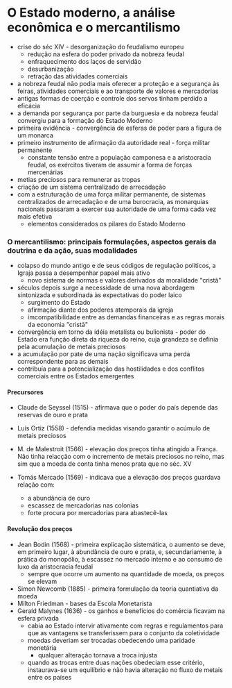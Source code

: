 # O Estado moderno, a análise econômica e o mercantilismo
- crise do séc XIV - desorganização do feudalismo europeu
  - redução na esfera do poder privado da nobreza feudal
  - enfraquecimento dos laços de servidão
  - desurbanização
  - retração das atividades comerciais
- a nobreza feudal não podia mais oferecer a proteção e a segurança às feiras, atividades comerciais e ao transporte de valores e mercadorias
- antigas formas de coerção e controle dos servos tinham perdido a eficácia
- a demanda por segurança por parte da burguesia e da nobreza feudal convergiu para a formação do Estado Moderno
- primeira evidência - convergência de esferas de poder para a figura de um monarca
- primeiro instrumento de afirmação da autoridade real - força militar permanente
  - constante tensão entre a população camponesa e a aristocracia feudal, os exércitos tiveram de assumir a forma de forças mercenárias
- metias preciosos para remunerar as tropas
- criação de um sistema centralizado de arrecadação
- com a estruturação de uma força militar permanente, de sistemas centralizados de arrecadação e de uma burocracia, as monarquias nacionais passaram a exercer sua autoridade de uma forma cada vez mais efetiva
  - elementos considerados os pilares do Estado Moderno


### O mercantilismo: principais formulações, aspectos gerais da doutrina e da ação, suas modalidades
- colapso do mundo antigo e de seus códigos de regulação políticos, a Igraja passa a desempenhar papael mais ativo
  - novo sistema de normas e valores derivados da moralidade "cristã"
- séculos depois surge a necessidade de uma nova abordagem sintonizada e subordinada às expectativas do poder laico
  - surgimento do Estado
  - afirmação diante dos poderes atemporais da igreja
  - imcompatibilidade entre as demandas financeiras e as regras morais da economia "cristã"
- convergência em torno da idéia metalista ou bulionista - poder do Estado era função direta da riqueza do reino, cuja grandeza se definia pela acumulação de metais preciosos
- a acumulação por pate de uma nação significava uma perda correspondente para as demais
- contribuía para a potencialização das hostilidades e dos conflitos comerciais entre os Estados emergentes

#### Precursores
- Claude de Seyssel (1515) - afirmava que o poder do país depende das reservas de ouro e prata
- Luís Ortiz (1558) - defendia medidas visando garantir o acúmulo de metais preciosos


- M. de Malestroit (1566) - elevação dos preços tinha atingido a França. Não tinha relacção com o incremento de metais preciosos no reino, mas sim que a moeda de conta tinha menos prata que no séc. XV
- Tomás Mercado (1569) - indicava que a elevação dos preços guardava relação com:
  - a abundância de ouro
  - escassez de mercadorias nas colonias
  - forte procura por mercadorias para abastecê-las

#### Revolução dos preços
- Jean Bodin (1568) - primeira explicação sistemática, o aumento se deve, em primeiro lugar, à abundância de ouro e prata, e, secundariamente, à prática do monopólio, à escassez no mercado interno e ao consumo de luxo da aristocracia feudal
  - sempre que ocorre um aumento na quantidade de moeda, os preços se elevam
- Simon Newcomb (1885) - primeira formulação da teoria quantiativa da moeda
- Milton Friedman - bases da Escola Monetarista
- Gerald Malynes (1636) - os ganhos e benefícios do comércia ficavam na esfera privada
  - cabia ao Estado intervir ativamente com regras e regulamentos para que as vantagens se transferissem para o conjunto da coletividade
  - moedas deveriam ser trocadas obedecendo uma paridade monetária
    - qualquer alteração tornava a troca injusta
  - quando as trocas entre duas nações obedeciam esse critério, instaurava-se um equilíbrio e não havia alteração no fluxo de metais entre os países